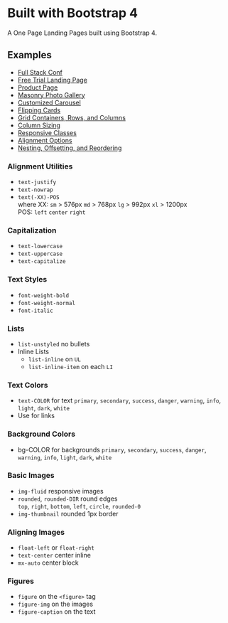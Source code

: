 # Built with Bootstrap 4
A One Page Landing Pages built using Bootstrap 4.

## Examples  
* [Full Stack Conf](https://viveksrao.github.io/built-with-bootstrap4/)  
* [Free Trial Landing Page](https://viveksrao.github.io/built-with-bootstrap4/free-trial.html)
* [Product Page](https://viveksrao.github.io/built-with-bootstrap4/product.html)
* [Masonry Photo Gallery](https://viveksrao.github.io/built-with-bootstrap4/photo-gallery.html)
* [Customized Carousel](https://viveksrao.github.io/built-with-bootstrap4/carousel.html)
* [Flipping Cards](https://viveksrao.github.io/built-with-bootstrap4/flipping-cards.html)
* [Grid Containers, Rows, and Columns](https://viveksrao.github.io/built-with-bootstrap4/grid-system/01-containers-rows-columns/index.html)
* [Column Sizing](https://viveksrao.github.io/built-with-bootstrap4/grid-system/02-column-sizing/index.html)
* [Responsive Classes](https://viveksrao.github.io/built-with-bootstrap4/grid-system/03-responsive-classes/index.html)
* [Alignment Options](https://viveksrao.github.io/built-with-bootstrap4/grid-system/04-alignment-options/index.html)
* [Nesting, Offsetting, and Reordering](https://viveksrao.github.io/built-with-bootstrap4/grid-system/05-nesting-offsetting-reordering/index.html)


### Alignment Utilities
* `text-justify`
* `text-nowrap`
* `text(-XX)-POS`     
where XX: `sm` > 576px `md` > 768px `lg` > 992px `xl` > 1200px  
POS: `left` `center` `right`

### Capitalization  
* `text-lowercase`
* `text-uppercase`
* `text-capitalize`

### Text Styles
* `font-weight-bold`
* `font-weight-normal`
* `font-italic`

### Lists 
* `list-unstyled` no bullets
* Inline Lists
    * `list-inline` on `UL`
    * `list-inline-item` on each `LI`

### Text Colors
* `text-COLOR` for text `primary`, `secondary`, `success`, `danger`, `warning`, `info`, `light`, `dark`, `white`
* Use for links  

### Background Colors 
* bg-COLOR for backgrounds `primary`, `secondary`, `success`, `danger`, `warning`, `info`, `light`, `dark`, `white`

### Basic Images
* `img-fluid` responsive images
* `rounded`, `rounded-DIR` round edges  
`top`, `right`, `bottom`, `left`, `circle`, `rounded-0`
* `img-thumbnail` rounded 1px border 

### Aligning Images  
* `float-left` or `float-right`
* `text-center` center inline
* `mx-auto` center block

### Figures 
* `figure` on the `<figure>` tag
* `figure-img` on the images
* `figure-caption` on the text